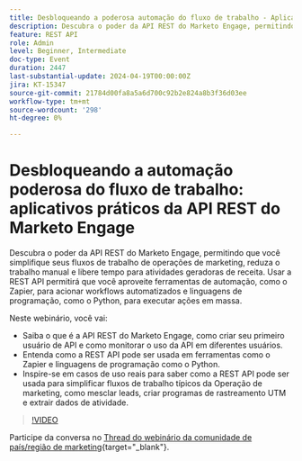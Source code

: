 ```yaml
---
title: Desbloqueando a poderosa automação do fluxo de trabalho - Aplicativos práticos da API REST do Marketo Engage
description: Descubra o poder da API REST do Marketo Engage, permitindo que você simplifique seus fluxos de trabalho de operações de marketing, reduza o trabalho manual e libere tempo para atividades geradoras de receita. Usar a REST API permitirá que você aproveite ferramentas de automação, como o Zapier, para acionar fluxos de trabalho automatizados e linguagens de programação, como o Python, para executar ações em massa.Neste webinário, você irá:- Saber o que é a REST API do Marketo Engage, como criar seu primeiro usuário de API e como monitorar o uso da API em diferentes usuários.- Entenda como a REST API pode ser usada dentro de ferramentas como o Zapier e linguagens de programação como o Python.- Inspire-se em casos de uso reais para saber como a REST API pode ser usada para simplificar fluxos de trabalho típicos da Operação de marketing, como mesclar leads, criar programas de rastreamento UTM e extrair dados de atividade.
feature: REST API
role: Admin
level: Beginner, Intermediate
doc-type: Event
duration: 2447
last-substantial-update: 2024-04-19T00:00:00Z
jira: KT-15347
source-git-commit: 21784d00fa8a5a6d700c92b2e824a8b3f36d03ee
workflow-type: tm+mt
source-wordcount: '298'
ht-degree: 0%

---
```



# Desbloqueando a automação poderosa do fluxo de trabalho: aplicativos práticos da API REST do Marketo Engage

Descubra o poder da API REST do Marketo Engage, permitindo que você simplifique seus fluxos de trabalho de operações de marketing, reduza o trabalho manual e libere tempo para atividades geradoras de receita. Usar a REST API permitirá que você aproveite ferramentas de automação, como o Zapier, para acionar workflows automatizados e linguagens de programação, como o Python, para executar ações em massa.

Neste webinário, você vai:

- Saiba o que é a API REST do Marketo Engage, como criar seu primeiro usuário de API e como monitorar o uso da API em diferentes usuários.
- Entenda como a REST API pode ser usada em ferramentas como o Zapier e linguagens de programação como o Python.
- Inspire-se em casos de uso reais para saber como a REST API pode ser usada para simplificar fluxos de trabalho típicos da Operação de marketing, como mesclar leads, criar programas de rastreamento UTM e extrair dados de atividade.

>[!VIDEO](https://video.tv.adobe.com/v/3428435/?learn=on)


Participe da conversa no [Thread do webinário da comunidade de país/região de marketing](https://nation.marketo.com/t5/product-discussions/webinar-april-17th-8am-pst-unlocking-powerful-workflow/td-p/346330){target="_blank"}.
